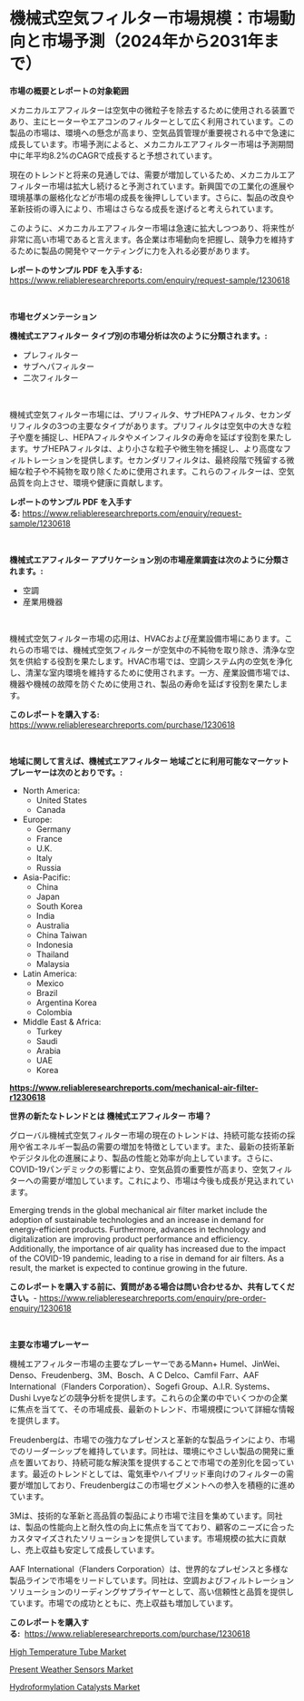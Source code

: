 <p><h1>機械式空気フィルター市場規模：市場動向と市場予測（2024年から2031年まで）</h1></p><p><strong>市場の概要とレポートの対象範囲</strong></p>
<p><p>メカニカルエアフィルターは空気中の微粒子を除去するために使用される装置であり、主にヒーターやエアコンのフィルターとして広く利用されています。この製品の市場は、環境への懸念が高まり、空気品質管理が重要視される中で急速に成長しています。市場予測によると、メカニカルエアフィルター市場は予測期間中に年平均8.2%のCAGRで成長すると予想されています。</p><p>現在のトレンドと将来の見通しでは、需要が増加しているため、メカニカルエアフィルター市場は拡大し続けると予測されています。新興国での工業化の進展や環境基準の厳格化などが市場の成長を後押ししています。さらに、製品の改良や革新技術の導入により、市場はさらなる成長を遂げると考えられています。</p><p>このように、メカニカルエアフィルター市場は急速に拡大しつつあり、将来性が非常に高い市場であると言えます。各企業は市場動向を把握し、競争力を維持するために製品の開発やマーケティングに力を入れる必要があります。</p></p>
<p><strong>レポートのサンプル PDF を入手する:</strong> <a href="https://www.reliableresearchreports.com/enquiry/request-sample/1230618">https://www.reliableresearchreports.com/enquiry/request-sample/1230618</a></p>
<p>&nbsp;</p>
<p><strong>市場セグメンテーション</strong></p>
<p><strong>機械式エアフィルター タイプ別の市場分析は次のように分類されます。:</strong></p>
<p><ul><li>プレフィルター</li><li>サブヘパフィルター</li><li>二次フィルター</li></ul></p>
<p>&nbsp;</p>
<p><p>機械式空気フィルター市場には、プリフィルタ、サブHEPAフィルタ、セカンダリフィルタの3つの主要なタイプがあります。プリフィルタは空気中の大きな粒子や塵を捕捉し、HEPAフィルタやメインフィルタの寿命を延ばす役割を果たします。サブHEPAフィルタは、より小さな粒子や微生物を捕捉し、より高度なフィルトレーションを提供します。セカンダリフィルタは、最終段階で残留する微細な粒子や不純物を取り除くために使用されます。これらのフィルターは、空気品質を向上させ、環境や健康に貢献します。</p></p>
<p><strong>レポートのサンプル PDF を入手する:</strong>&nbsp;<a href="https://www.reliableresearchreports.com/enquiry/request-sample/1230618">https://www.reliableresearchreports.com/enquiry/request-sample/1230618</a></p>
<p>&nbsp;</p>
<p><strong> 機械式エアフィルター アプリケーション別の市場産業調査は次のように分類されます。:</strong></p>
<p><ul><li>空調</li><li>産業用機器</li></ul></p>
<p>&nbsp;</p>
<p><p>機械式空気フィルター市場の応用は、HVACおよび産業設備市場にあります。これらの市場では、機械式空気フィルターが空気中の不純物を取り除き、清浄な空気を供給する役割を果たします。HVAC市場では、空調システム内の空気を浄化し、清潔な室内環境を維持するために使用されます。一方、産業設備市場では、機器や機械の故障を防ぐために使用され、製品の寿命を延ばす役割を果たします。</p></p>
<p><strong>このレポートを購入する:</strong>&nbsp; <a href="https://www.reliableresearchreports.com/purchase/1230618">https://www.reliableresearchreports.com/purchase/1230618</a></p>
<p>&nbsp;</p>
<p><strong>地域に関して言えば、機械式エアフィルター 地域ごとに利用可能なマーケットプレーヤーは次のとおりです。:</strong></p>
<p><ul>
    <li>
        North America:
        <ul>
            <li>United States</li>
            <li>Canada</li>
        </ul>
    </li>
    <li>
        Europe:
        <ul>
            <li>Germany</li>
            <li>France</li>
            <li>U.K.</li>
            <li>Italy</li>
            <li>Russia</li>
        </ul>
    </li>
    <li>
        Asia-Pacific:
        <ul>
            <li>China</li>
            <li>Japan</li>
            <li>South Korea</li>
            <li>India</li>
            <li>Australia</li>
            <li>China Taiwan</li>
            <li>Indonesia</li>
            <li>Thailand</li>
            <li>Malaysia</li>
        </ul>
    </li>
    <li>
        Latin America:
        <ul>
            <li>Mexico</li>
            <li>Brazil</li>
            <li>Argentina Korea</li>
            <li>Colombia</li>
        </ul>
    </li>
    <li>
        Middle East & Africa:
        <ul>
            <li>Turkey</li>
            <li>Saudi</li>
            <li>Arabia</li>
            <li>UAE</li>
            <li>Korea</li>
        </ul>
    </li>
    </ul></p>
<p><strong><a href="https://www.reliableresearchreports.com/mechanical-air-filter-r1230618">https://www.reliableresearchreports.com/mechanical-air-filter-r1230618</a></strong>&nbsp;</p>
<p><strong>世界の新たなトレンドとは 機械式エアフィルター 市場？</strong></p>
<p><p>グローバル機械式空気フィルター市場の現在のトレンドは、持続可能な技術の採用や省エネルギー製品の需要の増加を特徴としています。また、最新の技術革新やデジタル化の進展により、製品の性能と効率が向上しています。さらに、COVID-19パンデミックの影響により、空気品質の重要性が高まり、空気フィルターへの需要が増加しています。これにより、市場は今後も成長が見込まれています。</p><p>Emerging trends in the global mechanical air filter market include the adoption of sustainable technologies and an increase in demand for energy-efficient products. Furthermore, advances in technology and digitalization are improving product performance and efficiency. Additionally, the importance of air quality has increased due to the impact of the COVID-19 pandemic, leading to a rise in demand for air filters. As a result, the market is expected to continue growing in the future.</p></p>
<p><strong>このレポートを購入する前に、質問がある場合は問い合わせるか、共有してください。</strong>- <a href="https://www.reliableresearchreports.com/enquiry/pre-order-enquiry/1230618">https://www.reliableresearchreports.com/enquiry/pre-order-enquiry/1230618</a></p>
<p>&nbsp;</p>
<p><strong>主要な市場プレーヤー</strong></p>
<p><p>機械エアフィルター市場の主要なプレーヤーであるMann+ Humel、JinWei、Denso、Freudenberg、3M、Bosch、A C Delco、Camfil Farr、AAF International（Flanders Corporation）、Sogefi Group、A.I.R. Systems、Dushi Lvyeなどの競争分析を提供します。これらの企業の中でいくつかの企業に焦点を当てて、その市場成長、最新のトレンド、市場規模について詳細な情報を提供します。</p><p>Freudenbergは、市場での強力なプレゼンスと革新的な製品ラインにより、市場でのリーダーシップを維持しています。同社は、環境にやさしい製品の開発に重点を置いており、持続可能な解決策を提供することで市場での差別化を図っています。最近のトレンドとしては、電気車やハイブリッド車向けのフィルターの需要が増加しており、Freudenbergはこの市場セグメントへの参入を積極的に進めています。</p><p>3Mは、技術的な革新と高品質の製品により市場で注目を集めています。同社は、製品の性能向上と耐久性の向上に焦点を当てており、顧客のニーズに合ったカスタマイズされたソリューションを提供しています。市場規模の拡大に貢献し、売上収益も安定して成長しています。</p><p>AAF International（Flanders Corporation）は、世界的なプレゼンスと多様な製品ラインで市場をリードしています。同社は、空調およびフィルトレーションソリューションのリーディングサプライヤーとして、高い信頼性と品質を提供しています。市場での成功とともに、売上収益も増加しています。</p></p>
<p><strong>このレポートを購入する:</strong>&nbsp;&nbsp;<a href="https://www.reliableresearchreports.com/purchase/1230618">https://www.reliableresearchreports.com/purchase/1230618</a></p>
<p><p><a href="https://www.linkedin.com/pulse/high-temperature-tube-market-size-growth-forecast-from-2024-byr1c?trackingId=onqpzoekD6TpPvNno2HmIw%3D%3D">High Temperature Tube Market</a></p><p><a href="https://github.com/Hazelklievgspy6vdcsmu106w/Market-Research-Report-List-2/blob/main/present-weather-sensors-market.md">Present Weather Sensors Market</a></p><p><a href="https://www.linkedin.com/pulse/hydroformylation-catalysts-market-offers-provide-insightful-0cabc?trackingId=fmvpZ43lFddBz8hljmbXug%3D%3D">Hydroformylation Catalysts Market</a></p></p>